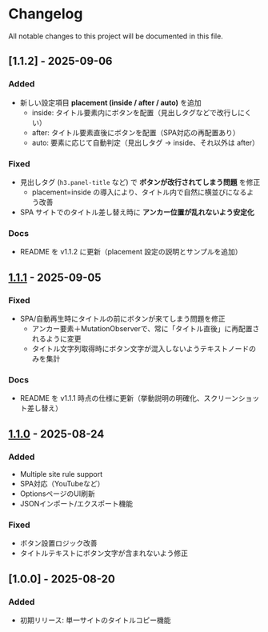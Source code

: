 # Changelog
All notable changes to this project will be documented in this file.


## [1.1.2] - 2025-09-06
### Added
- 新しい設定項目 **placement (inside / after / auto)** を追加  
  - inside: タイトル要素内にボタンを配置（見出しタグなどで改行しにくい）  
  - after: タイトル要素直後にボタンを配置（SPA対応の再配置あり）  
  - auto: 要素に応じて自動判定（見出しタグ → inside、それ以外は after）

### Fixed
- 見出しタグ (`h3.panel-title` など) で **ボタンが改行されてしまう問題** を修正  
  - placement=inside の導入により、タイトル内で自然に横並びになるよう改善
- SPA サイトでのタイトル差し替え時に **アンカー位置が乱れないよう安定化**

### Docs
- README を v1.1.2 に更新（placement 設定の説明とサンプルを追加）

## [1.1.1] - 2025-09-05
### Fixed
- SPA/自動再生時にタイトルの前にボタンが来てしまう問題を修正  
  - アンカー要素＋MutationObserverで、常に「タイトル直後」に再配置されるように変更
  - タイトル文字列取得時にボタン文字が混入しないようテキストノードのみを集計

### Docs
- README を v1.1.1 時点の仕様に更新（挙動説明の明確化、スクリーンショット差し替え）

## [1.1.0] - 2025-08-24
### Added
- Multiple site rule support
- SPA対応（YouTubeなど）
- OptionsページのUI刷新
- JSONインポート/エクスポート機能

### Fixed
- ボタン設置ロジック改善
- タイトルテキストにボタン文字が含まれないよう修正

## [1.0.0] - 2025-08-20
### Added
- 初期リリース: 単一サイトのタイトルコピー機能

[1.1.1]: https://github.com/USERNAME/REPO/compare/v1.1.0...v1.1.1
[1.1.0]: https://github.com/USERNAME/REPO/compare/v1.0.0...v1.1.0